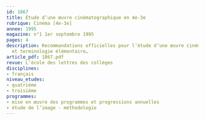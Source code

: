 ```yaml
---
id: 1867
title: Étude d’une œuvre cinématographique en 4e-3e
rubrique: Cinéma [4e-3e]
annee: 1995
magazine: n°1 1er septembre 1995
pages: 4
description: Recommandations officielles pour l’étude d’une œuvre cinématographique
  et terminologie élémentaire…
article_pdf: 1867.pdf
revue: L’école des lettres des collèges
disciplines:
- français
niveau_etudes:
- quatrième
- troisième
programmes:
- mise en œuvre des programmes et progressions annuelles
- étude de l’image - méthodologie
---
```

